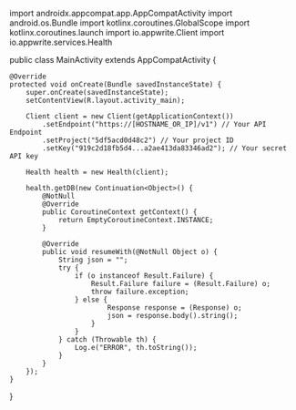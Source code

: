 import androidx.appcompat.app.AppCompatActivity
import android.os.Bundle
import kotlinx.coroutines.GlobalScope
import kotlinx.coroutines.launch
import io.appwrite.Client
import io.appwrite.services.Health

public class MainActivity extends AppCompatActivity {

    @Override
    protected void onCreate(Bundle savedInstanceState) {
        super.onCreate(savedInstanceState);
        setContentView(R.layout.activity_main);

        Client client = new Client(getApplicationContext())
            .setEndpoint("https://[HOSTNAME_OR_IP]/v1") // Your API Endpoint
            .setProject("5df5acd0d48c2") // Your project ID
            .setKey("919c2d18fb5d4...a2ae413da83346ad2"); // Your secret API key

        Health health = new Health(client);

        health.getDB(new Continuation<Object>() {
            @NotNull
            @Override
            public CoroutineContext getContext() {
                return EmptyCoroutineContext.INSTANCE;
            }

            @Override
            public void resumeWith(@NotNull Object o) {
                String json = "";
                try {
                    if (o instanceof Result.Failure) {
                        Result.Failure failure = (Result.Failure) o;
                        throw failure.exception;
                    } else {
                            Response response = (Response) o;
                            json = response.body().string();
                        }                    
                    }
                } catch (Throwable th) {
                    Log.e("ERROR", th.toString());
                }
            }
        });
    }
}